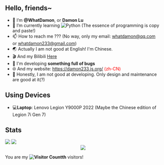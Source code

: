 ## Hello, friends~
- 👋 I’m **@WhatDamon**, or **Damon Lu**
- 🌱 I’m currently learning ![Python](https://img.shields.io/badge/Python-placeholder?style=flat-square&logo=python&logoColor=white&labelColor=yellow&color=blue) (The essence of programming is copy and paste!)
- 📫 How to reach me ??? (No way, only my email: whatdamon@qq.com or whatdamon233@gmail.com)
- 🌏 Actually I am not good at English! I'm Chinese.
- 🎬 And my Bilibili [Here](https://space.bilibili.com/351191993)
- 🔧 I'm developing __something full of bugs__
- 🌐 And my website: https://damon233.js.org/ <font color="red">(zh-CN)</font>
- 📐 Honestly, I am not good at developing. Only design and maintenance are good at it(?)

## Using Devices
- 💻**Laptop**: Lenovo Legion Y9000P 2022 (Maybe the Chinese edition of Legion 7i Gen 7)
 
## Stats

<picture>
  <source media="(prefers-color-scheme: dark)" srcset="https://github-readme-stats.vercel.app/api?username=WhatDamon&show_icons=true&theme=dark">
  <source media="(prefers-color-scheme: light)" srcset="https://github-readme-stats.vercel.app/api?username=WhatDamon&show_icons=true">
  <img src="https://github-readme-stats.vercel.app/api?username=WhatDamon&show_icons=true">
</picture>
<picture>
  <source media="(prefers-color-scheme: dark)" srcset="https://github-readme-stats.vercel.app/api/top-langs/?username=WhatDamon&theme=dark">
  <source media="(prefers-color-scheme: light)" srcset="https://github-readme-stats.vercel.app/api/top-langs/?username=WhatDamon">
  <img src="https://github-readme-stats.vercel.app/api/top-langs/?username=WhatDamon">
</picture>
<br />

<div align="center"><img src="https://cdn.jsdelivr.net/gh/WhatDamon/WhatDamon/assets/github-contribution-grid-snake.svg" /></div>

You are my **![Visitor Count](https://profile-counter.glitch.me/WhatDamon/count.svg)th** visitors!
  
<!---
WhatDamon/WhatDamon is a ✨ special ✨ repository because its `README.md` (this file) appears on your GitHub profile.
You can click the Preview link to take a look at your changes.
--->
